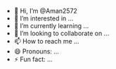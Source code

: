 - 👋 Hi, I’m @Aman2572
- 👀 I’m interested in ...
- 🌱 I’m currently learning ...
- 💞️ I’m looking to collaborate on ...
- 📫 How to reach me ...
- 😄 Pronouns: ...
- ⚡ Fun fact: ...

<!---
Aman2572/Aman2572 is a ✨ special ✨ repository because its `README.md` (this file) appears on your GitHub profile.
You can click the Preview link to take a look at your changes.
ggh tggffjddtju
i need mony
